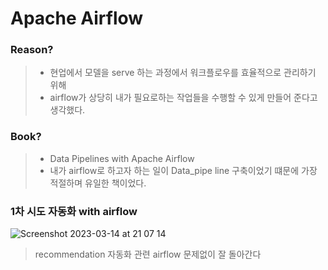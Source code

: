 # Apache Airflow

### Reason?
> - 현업에서 모델을 serve 하는 과정에서 워크플로우를 효율적으로 관리하기 위해
> - airflow가 상당히 내가 필요로하는 작업들을 수행할 수 있게 만들어 준다고 생각했다.

### Book?
> - Data Pipelines with Apache Airflow
> - 내가 airflow로 하고자 하는 일이 Data_pipe line 구축이었기 떄문에 가장 적절하며 유일한 책이었다.


### 1차 시도 자동화 with airflow

![Screenshot 2023-03-14 at 21 07 14](https://user-images.githubusercontent.com/112222918/224997055-383d17d0-8ba1-42a4-a5b2-c1e8e533f760.png)
> recommendation 자동화 관련 airflow
> 문제없이 잘 돌아간다

